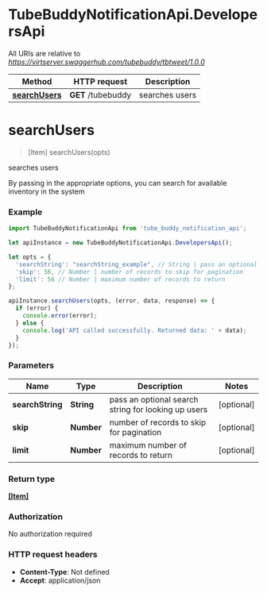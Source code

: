# TubeBuddyNotificationApi.DevelopersApi

All URIs are relative to *https://virtserver.swaggerhub.com/tubebuddy/tbtweet/1.0.0*

Method | HTTP request | Description
------------- | ------------- | -------------
[**searchUsers**](DevelopersApi.md#searchUsers) | **GET** /tubebuddy | searches users


<a name="searchUsers"></a>
# **searchUsers**
> [Item] searchUsers(opts)

searches users

By passing in the appropriate options, you can search for available inventory in the system 

### Example
```javascript
import TubeBuddyNotificationApi from 'tube_buddy_notification_api';

let apiInstance = new TubeBuddyNotificationApi.DevelopersApi();

let opts = { 
  'searchString': "searchString_example", // String | pass an optional search string for looking up users
  'skip': 56, // Number | number of records to skip for pagination
  'limit': 56 // Number | maximum number of records to return
};

apiInstance.searchUsers(opts, (error, data, response) => {
  if (error) {
    console.error(error);
  } else {
    console.log('API called successfully. Returned data: ' + data);
  }
});
```

### Parameters

Name | Type | Description  | Notes
------------- | ------------- | ------------- | -------------
 **searchString** | **String**| pass an optional search string for looking up users | [optional] 
 **skip** | **Number**| number of records to skip for pagination | [optional] 
 **limit** | **Number**| maximum number of records to return | [optional] 

### Return type

[**[Item]**](Item.md)

### Authorization

No authorization required

### HTTP request headers

 - **Content-Type**: Not defined
 - **Accept**: application/json

